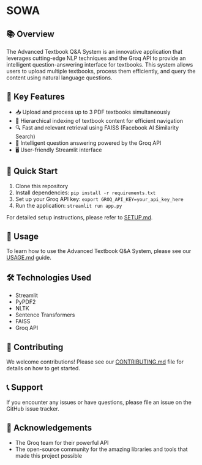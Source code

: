 # SOWA

## 📚 Overview

The Advanced Textbook Q&A System is an innovative application that leverages cutting-edge NLP techniques and the Groq API to provide an intelligent question-answering interface for textbooks. This system allows users to upload multiple textbooks, process them efficiently, and query the content using natural language questions.

## 🌟 Key Features

- 📥 Upload and process up to 3 PDF textbooks simultaneously
- 🌳 Hierarchical indexing of textbook content for efficient navigation
- 🔍 Fast and relevant retrieval using FAISS (Facebook AI Similarity Search)
- 🤖 Intelligent question answering powered by the Groq API
- 🖥️ User-friendly Streamlit interface

## 🚀 Quick Start

1. Clone this repository
2. Install dependencies: `pip install -r requirements.txt`
3. Set up your Groq API key: `export GROQ_API_KEY=your_api_key_here`
4. Run the application: `streamlit run app.py`

For detailed setup instructions, please refer to [SETUP.md](SETUP.md).

## 📖 Usage

To learn how to use the Advanced Textbook Q&A System, please see our [USAGE.md](USAGE.md) guide.

## 🛠️ Technologies Used

- Streamlit
- PyPDF2
- NLTK
- Sentence Transformers
- FAISS
- Groq API

<!-- ## 📄 License

This project is licensed under the MIT License - see the [LICENSE](LICENSE) file for details. -->

## 🤝 Contributing

We welcome contributions! Please see our [CONTRIBUTING.md](CONTRIBUTING.md) file for details on how to get started.

## 📞 Support

If you encounter any issues or have questions, please file an issue on the GitHub issue tracker.

## 🙏 Acknowledgements

- The Groq team for their powerful API
- The open-source community for the amazing libraries and tools that made this project possible
